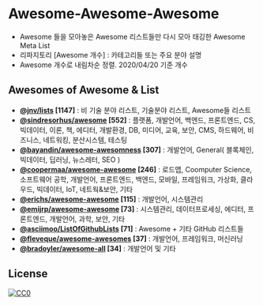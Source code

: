# Awesome-Awesome-Awesome

- Awesome 들을 모아놓은 Awesome 리스트들만 다시 모아 태깅한 Awesome Meta List
- 리파지토리 [Awesome 개수] : 카테고리들 또는 주요 분야 설명
- Awesome 개수로 내림차순 정렬. 2020/04/20 기준 개수

## Awesomes of Awesome & List

- **[@jnv/lists](https://github.com/jnv/lists) [1147]** : 비 기술 분야 리스트, 기술분야 리스트, Awesome들 리스트
- **[@sindresorhus/awesome](https://github.com/sindresorhus/awesome) [552]** : 플랫폼, 개발언어, 백엔드, 프론트엔드, CS, 빅데이터, 이론, 책, 에디터, 개발환경, DB, 미디어, 교육, 보안, CMS, 하드웨어, 비즈니스, 네트워킹, 분산시스템, 테스팅
- **[@bayandin/awesome-awesomness](https://github.com/bayandin/awesome-awesomeness) [307]** : 개발언어, General( 블록체인, 빅데이터, 딥러닝, 뉴스레터, SEO )
- **[@coopermaa/awesome-awesome](https://github.com/coopermaa/awesome-awesome) [246]** : 로드맵, Coomputer Science, 소프트웨어 공학, 개발언어, 프론트엔드, 백엔드, 모바일, 프레임워크, 가상화, 클라우드, 빅데이터, IoT, 네트웍&보안, 기타
- **[@erichs/awesome-awesome](https://github.com/erichs/awesome-awesome) [115]** : 개발언어, 시스템관리
- **[@emijrp/awesome-awesome](https://github.com/emijrp/awesome-awesome) [73]** : 시스템관리, 데이터프로세싱, 에디터, 프론트엔드, 개발언어, 과학, 보안, 기타
- **[@asciimoo/ListOfGithubLists](https://github.com/asciimoo/ListOfGithubLists) [71]** : Awesome + 기타 GitHub 리스트들
- **[@fleveque/awesome-awesomes](https://github.com/fleveque/awesome-awesomes) [37]** : 개발언어, 프레임워크, 머신러닝
- **[@bradoyler/awesome-all](https://github.com/bradoyler/awesome-all) [34]** : 개발언어 및 기타

## License

[![CC0](http://i.creativecommons.org/p/zero/1.0/88x31.png)](http://creativecommons.org/publicdomain/zero/1.0/)